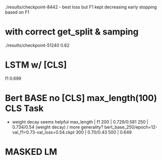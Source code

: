 ./results/checkpoint-8442 - best loss but F1 kept decreasing
early stopping based on F1

# with correct get_split & samping
./results/checkpoint-51240
0.62

# LSTM w/ [CLS]
f1 0.699

# Bert BASE no [CLS] max_length(100) CLS Task
- weight decay seems helpful
max_length | f1
200        | 0.729/0.581
250        | 0.734/0.54 (weight decay) / more generality? bert_base_250/epoch=12-val_f1=0.73-val_loss=0.54.ckpt
300        | 0.70/0.43
500        | 0.649

# MASKED LM
